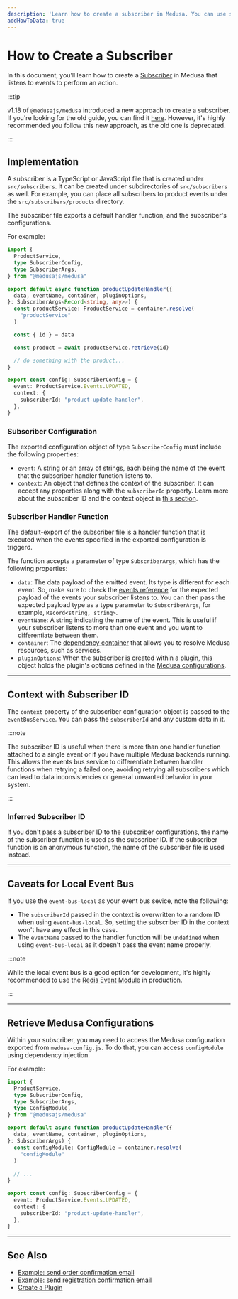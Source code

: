 ```yaml
---
description: 'Learn how to create a subscriber in Medusa. You can use subscribers to implement functionalities like sending an order confirmation email.'
addHowToData: true
---
```


# How to Create a Subscriber

In this document, you’ll learn how to create a [Subscriber](./subscribers.mdx) in Medusa that listens to events to perform an action.

:::tip

v1.18 of `@medusajs/medusa` introduced a new approach to create a subscriber. If you're looking for the old guide, you can find it [here](./create-subscriber-deprecated.md). However, it's highly recommended you follow this new approach, as the old one is deprecated.

:::

## Implementation

A subscriber is a TypeScript or JavaScript file that is created under `src/subscribers`. It can be created under subdirectories of `src/subscribers` as well. For example, you can place all subscribers to product events under the `src/subscribers/products` directory.

The subscriber file exports a default handler function, and the subscriber's configurations.

For example:

```ts title=src/subscribers/product-update-handler.ts
import { 
  ProductService,
  type SubscriberConfig, 
  type SubscriberArgs, 
} from "@medusajs/medusa"

export default async function productUpdateHandler({ 
  data, eventName, container, pluginOptions, 
}: SubscriberArgs<Record<string, any>>) {
  const productService: ProductService = container.resolve(
    "productService"
  )

  const { id } = data

  const product = await productService.retrieve(id)

  // do something with the product...
}

export const config: SubscriberConfig = {
  event: ProductService.Events.UPDATED,
  context: {
    subscriberId: "product-update-handler",
  },
}
```

### Subscriber Configuration

The exported configuration object of type `SubscriberConfig` must include the following properties:

- `event`: A string or an array of strings, each being the name of the event that the subscriber handler function listens to.
- `context`: An object that defines the context of the subscriber. It can accept any properties along with the `subscriberId` property. Learn more about the subscriber ID and the context object in [this section](#context-with-subscriber-id).

### Subscriber Handler Function

The default-export of the subscriber file is a handler function that is executed when the events specified in the exported configuration is triggerd.

The function accepts a parameter of type `SubscriberArgs`, which has the following properties:

- `data`: The data payload of the emitted event. Its type is different for each event. So, make sure to check the [events reference](./events-list.md) for the expected payload of the events your subscriber listens to. You can then pass the expected payload type as a type parameter to `SubscriberArgs`, for example, `Record<string, string>`.
- `eventName`: A string indicating the name of the event. This is useful if your subscriber listens to more than one event and you want to differentiate between them.
- `container`: The [dependency container](../fundamentals/dependency-injection.md) that allows you to resolve Medusa resources, such as services.
- `pluginOptions`: When the subscriber is created within a plugin, this object holds the plugin's options defined in the [Medusa configurations](../backend/configurations.md).

---

## Context with Subscriber ID

The `context` property of the subscriber configuration object is passed to the `eventBusService`. You can pass the `subscriberId` and any custom data in it.

:::note

The subscriber ID is useful when there is more than one handler function attached to a single event or if you have multiple Medusa backends running. This allows the events bus service to differentiate between handler functions when retrying a failed one, avoiding retrying all subscribers which can lead to data inconsistencies or general unwanted behavior in your system.

:::

### Inferred Subscriber ID

If you don't pass a subscriber ID to the subscriber configurations, the name of the subscriber function is used as the subscriber ID. If the subscriber function is an anonymous function, the name of the subscriber file is used instead.

---

## Caveats for Local Event Bus

If you use the `event-bus-local` as your event bus sevice, note the following:

- The `subscriberId` passed in the context is overwritten to a random ID when using `event-bus-local`. So, setting the subscriber ID in the context won't have any effect in this case.
- The `eventName` passed to the handler function will be `undefined` when using `event-bus-local` as it doesn't pass the event name properly.

:::note

While the local event bus is a good option for development, it's highly recommended to use the [Redis Event Module](./modules/redis.md) in production.

:::

---

## Retrieve Medusa Configurations

Within your subscriber, you may need to access the Medusa configuration exported from `medusa-config.js`. To do that, you can access `configModule` using dependency injection.

For example:

```ts title=src/subscribers/product-update-handler.ts
import { 
  ProductService,
  type SubscriberConfig, 
  type SubscriberArgs,
  type ConfigModule, 
} from "@medusajs/medusa"

export default async function productUpdateHandler({ 
  data, eventName, container, pluginOptions, 
}: SubscriberArgs) {
  const configModule: ConfigModule = container.resolve(
    "configModule"
  )
  
  // ...
}

export const config: SubscriberConfig = {
  event: ProductService.Events.UPDATED,
  context: {
    subscriberId: "product-update-handler",
  },
}
```

---

## See Also

- [Example: send order confirmation email](../../modules/orders/backend/send-order-confirmation.md)
- [Example: send registration confirmation email](../../modules/customers/backend/send-confirmation.md)
- [Create a Plugin](../plugins/create.mdx)